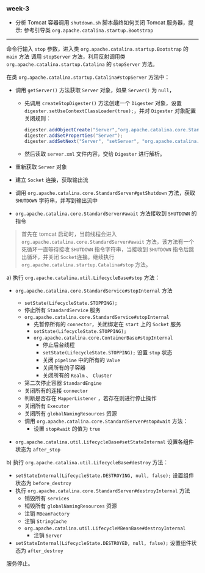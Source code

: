 ### week-3
- 分析 Tomcat 容器调用 `shutdown.sh` 脚本最终如何关闭 Tomcat 服务器，提示: 参考引导类 `org.apache.catalina.startup.Bootstrap`
  
---
命令行输入 `stop` 参数，进入类 `org.apache.catalina.startup.Bootstrap` 的 `main` 方法 调用 `stopServer` 方法，利用反射调用类 `org.apache.catalina.startup.Catalina` 的 `stopServer` 方法。

在类 `org.apache.catalina.startup.Catalina#stopServer` 方法中：

- 调用 `getServer()` 方法获取 `Server` 对象，如果 `Server()` 为 `null`，
    - 先调用 `createStopDigester()` 方法创建一个  `Digester` 对象，设置 `digester.setUseContextClassLoader(true);`，并对 `Digester` 对象配置关闭规则：

       ```java
       digester.addObjectCreate("Server","org.apache.catalina.core.StandardServer", "className");
       digester.addSetProperties("Server");
       digester.addSetNext("Server", "setServer", "org.apache.catalina.Server");
       ```
    - 然后读取 `server.xml` 文件内容，交给 `Digester` 进行解析。

- 重新获取 `Server` 对象
- 建立 `Socket` 连接，获取输出流
- 调用 `org.apache.catalina.core.StandardServer#getShutdown` 方法，获取 `SHUTDOWN` 字符串，并写到输出流中
-  `org.apache.catalina.core.StandardServer#await` 方法接收到 `SHUTDOWN` 的指令

> 首先在 tomcat 启动时，当前线程会进入 `org.apache.catalina.core.StandardServer#await` 方法，该方法有一个死循环一直等待接收 `SHUTDOWN` 指令字符串，当接收到 `SHUTDOWN` 指令后跳出循环，并关闭 `Socket`连接。继续执行 `org.apache.catalina.startup.Catalina#stop` 方法。

a) 执行 `org.apache.catalina.util.LifecycleBase#stop` 方法：

- `org.apache.catalina.core.StandardService#stopInternal` 方法
    - `setState(LifecycleState.STOPPING);`
    - 停止所有 `StandardService` 服务
    - `org.apache.catalina.core.StandardService#stopInternal`
        - 先暂停所有的 `connector`，关闭绑定在 `start` 上的 `Socket` 服务
        - `setState(LifecycleState.STOPPING);`
        - `org.apache.catalina.core.ContainerBase#stopInternal`
            - 停止后台线程
            - `setState(LifecycleState.STOPPING);` 设置 `stop` 状态
            - 关闭 `pipeline` 中的所有的 `Valve`
            - 关闭所有的子容器
            - 关闭所有的 `Realm` 、 `Cluster`
    - 第二次停止容器 `StandardEngine`
    - 关闭所有的连接 `connector`
    - 判断是否存在 `MapperListener` ，若存在则进行停止操作
    - 关闭所有 `Executor`
    - 关闭所有 `globalNamingResources` 资源
    - 调用 `org.apache.catalina.core.StandardServer#stopAwait` 方法：
        - 设置 `stopAwait` 的值为 `true`

- `org.apache.catalina.util.LifecycleBase#setStateInternal` 设置各组件状态为 `after_stop`

b) 执行 `org.apache.catalina.util.LifecycleBase#destroy` 方法：
- `setStateInternal(LifecycleState.DESTROYING, null, false);` 设置组件状态为 `before_destroy`
- 执行 `org.apache.catalina.core.StandardServer#destroyInternal` 方法
    - 销毁所有 `services`
    - 销毁所有 `globalNamingResources` 资源
    - 注销 `MBeanFactory`
    - 注销 `StringCache`
    - `org.apache.catalina.util.LifecycleMBeanBase#destroyInternal`
        - 注销 `Server`
- `setStateInternal(LifecycleState.DESTROYED, null, false);` 设置组件状态为 `after_destroy`

服务停止。

